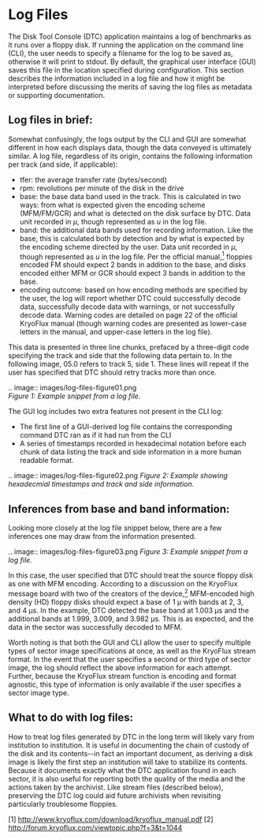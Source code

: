 # Log Files

The Disk Tool Console (DTC) application maintains a log of benchmarks as it runs over a floppy disk. If running the application on the command line (CLI), the user needs to specify a filename for the log to be saved as, otherwise it will print to stdout. By default, the graphical user interface (GUI) saves this file in the location specified during configuration. This section describes the information included in a log file and how it might be interpreted before discussing the merits of saving the log files as metadata or supporting documentation. 

## Log files in brief:

Somewhat confusingly, the logs output by the CLI and GUI are somewhat different in how each displays data, though the data conveyed is ultimately similar. A log file, regardless of its origin, contains the following information per track (and side, if applicable):

* tfer: the average transfer rate (bytes/second)
* rpm: revolutions per minute of the disk in the drive
* base: the base data band used in the track. This is calculated in two ways: from what is expected given the encoding scheme (MFM/FM/GCR) and what is detected on the disk surface by DTC. Data unit recorded in *μ*, though represented as *u* in the log file.
* band: the additional data bands used for recording information. Like the base, this is calculated both by detection and by what is expected by the encoding scheme directed by the user. Data unit recorded in *μ*, though represented as *u* in the log file. Per the official manual,<a href="#anchor1"><sup>1</sup></a> floppies encoded FM should expect 2 bands in addition to the base, and disks encoded either MFM or GCR should expect 3 bands in addition to the base. 
* encoding outcome: based on how encoding methods are specified by the user, the log will report whether DTC could successfully decode data, successfully decode data with warnings, or not successfully decode data. Warning codes are detailed on page 22 of the official KryoFlux manual (though warning codes are presented as lower-case letters in the manual, and upper-case letters in the log file).

This data is presented in three line chunks, prefaced by a three-digit code specifying the track and side that the following data pertain to. In the following image, 05.0 refers to track 5, side 1. These lines will repeat if the user has specified that DTC should retry tracks more than once.
  
.. image:: images/log-files-figure01.png  
*Figure 1: Example snippet from a log file.*

The GUI log includes two extra features not present in the CLI log:

* The first line of a GUI-derived log file contains the corresponding command DTC ran as if it had run from the CLI
* A series of timestamps recorded in hexadecimal notation before each chunk of data listing the track and side information in a more human readable format.

.. image:: images/log-files-figure02.png
*Figure 2: Example showing hexadecmial timestamps and track and side information.*

## Inferences from base and band information:

Looking more closely at the log file snippet below, there are a few inferences one may draw from the information presented.

.. image:: images/log-files-figure03.png
*Figure 3: Example snippet from a log file.*

In this case, the user specified that DTC should treat the source floppy disk as one with MFM encoding. According to a discussion on the KryoFlux message board with two of the creators of the device,<a href="#anchor2"><sup>2</sup></a> MFM-encoded high density (HD) floppy disks should expect a base of 1 μ with bands at 2, 3, and 4 μs. In the example, DTC detected the base band at 1.003 μs and the additional bands at 1.999, 3.009, and 3.982 μs. This is as expected, and the data in the sector was successfully decoded to MFM.

Worth noting is that both the GUI and CLI allow the user to specify multiple types of sector image specifications at once, as well as the KryoFlux stream format. In the event that the user specifies a second or third type of sector image, the log should reflect the above information for each attempt. Further, because the KryoFlux stream function is encoding and format agnostic, this type of information is only available if the user specifies a sector image type.

## What to do with log files:

How to treat log files generated by DTC in the long term will likely vary from institution to institution. It is useful in documenting the chain of custody of the disk and its contents--in fact an important document, as deriving a disk image is likely the first step an institution will take to stabilize its contents. Because it documents exactly what the DTC application found in each sector, it is also useful for reporting both the quality of the media and the actions taken by the archivist. Like stream files (described below), preserving the DTC log could aid future archivists when revisiting particularly troublesome floppies.
  
<a name="anchor1">[1]</a> http://www.kryoflux.com/download/kryoflux_manual.pdf
<a name="anchor2">[2]</a> http://forum.kryoflux.com/viewtopic.php?f=3&t=1044
